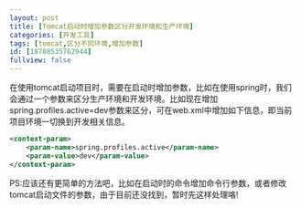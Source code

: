 ```yaml
---
layout: post
title: [Tomcat启动时增加参数区分开发环境和生产环境]
categories: [开发工具]
tags: [tomcat,区分不同环境,增加参数]
id: [18788535762944]
fullview: false
---
```

在使用tomcat启动项目时，需要在启动时增加参数，比如在使用spring时，我们会通过一个参数来区分生产环境和开发环境。比如现在增加spring.profiles.active=dev参数来区分，可在web.xml中增加如下信息，即当前项目环境一切换到开发相关信息。
```xml
<context-param>
    <param-name>spring.profiles.active</param-name>
    <param-value>dev</param-value>
</context-param>
```
PS:应该还有更简单的方法吧，比如在启动时的命令增加命令行参数，或者修改tomcat启动文件的参数，由于目前还没找到，暂时先这样处理咯!
